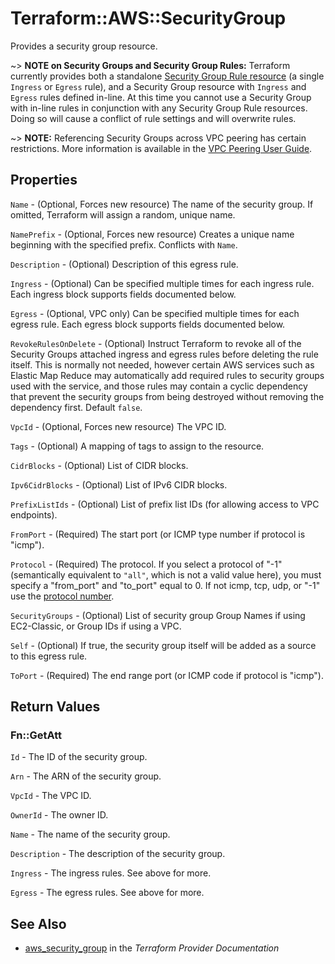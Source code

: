 # Terraform::AWS::SecurityGroup

Provides a security group resource.

~> **NOTE on Security Groups and Security Group Rules:** Terraform currently
provides both a standalone [Security Group Rule resource](security_group_rule.html) (a single `Ingress` or
`Egress` rule), and a Security Group resource with `Ingress` and `Egress` rules
defined in-line. At this time you cannot use a Security Group with in-line rules
in conjunction with any Security Group Rule resources. Doing so will cause
a conflict of rule settings and will overwrite rules.

~> **NOTE:** Referencing Security Groups across VPC peering has certain restrictions. More information is available in the [VPC Peering User Guide](https://docs.aws.amazon.com/vpc/latest/peering/vpc-peering-security-groups.html).

## Properties

`Name` - (Optional, Forces new resource) The name of the security group. If omitted, Terraform will assign a random, unique name.

`NamePrefix` - (Optional, Forces new resource) Creates a unique name beginning with the specified prefix. Conflicts with `Name`.

`Description` - (Optional) Description of this egress rule.

`Ingress` - (Optional) Can be specified multiple times for each ingress rule. Each ingress block supports fields documented below.

`Egress` - (Optional, VPC only) Can be specified multiple times for each egress rule. Each egress block supports fields documented below.

`RevokeRulesOnDelete` - (Optional) Instruct Terraform to revoke all of the Security Groups attached ingress and egress rules before deleting the rule itself. This is normally not needed, however certain AWS services such as Elastic Map Reduce may automatically add required rules to security groups used with the service, and those rules may contain a cyclic dependency that prevent the security groups from being destroyed without removing the dependency first. Default `false`.

`VpcId` - (Optional, Forces new resource) The VPC ID.

`Tags` - (Optional) A mapping of tags to assign to the resource.

`CidrBlocks` - (Optional) List of CIDR blocks.

`Ipv6CidrBlocks` - (Optional) List of IPv6 CIDR blocks.

`PrefixListIds` - (Optional) List of prefix list IDs (for allowing access to VPC endpoints).

`FromPort` - (Required) The start port (or ICMP type number if protocol is "icmp").

`Protocol` - (Required) The protocol. If you select a protocol of "-1" (semantically equivalent to `"all"`, which is not a valid value here), you must specify a "from_port" and "to_port" equal to 0. If not icmp, tcp, udp, or "-1" use the [protocol number](https://www.iana.org/assignments/protocol-numbers/protocol-numbers.xhtml).

`SecurityGroups` - (Optional) List of security group Group Names if using EC2-Classic, or Group IDs if using a VPC.

`Self` - (Optional) If true, the security group itself will be added as a source to this egress rule.

`ToPort` - (Required) The end range port (or ICMP code if protocol is "icmp").


## Return Values

### Fn::GetAtt

`Id` - The ID of the security group.

`Arn` - The ARN of the security group.

`VpcId` - The VPC ID.

`OwnerId` - The owner ID.

`Name` - The name of the security group.

`Description` - The description of the security group.

`Ingress` - The ingress rules. See above for more.

`Egress` - The egress rules. See above for more.

## See Also

* [aws_security_group](https://www.terraform.io/docs/providers/aws/r/security_group.html) in the _Terraform Provider Documentation_